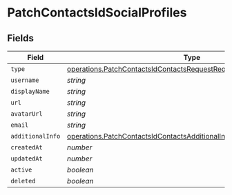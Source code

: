 # PatchContactsIdSocialProfiles


## Fields

| Field                                                                                                                                                            | Type                                                                                                                                                             | Required                                                                                                                                                         | Description                                                                                                                                                      |
| ---------------------------------------------------------------------------------------------------------------------------------------------------------------- | ---------------------------------------------------------------------------------------------------------------------------------------------------------------- | ---------------------------------------------------------------------------------------------------------------------------------------------------------------- | ---------------------------------------------------------------------------------------------------------------------------------------------------------------- |
| `type`                                                                                                                                                           | [operations.PatchContactsIdContactsRequestRequestBodySocialProfilesType](../../models/operations/patchcontactsidcontactsrequestrequestbodysocialprofilestype.md) | :heavy_minus_sign:                                                                                                                                               | N/A                                                                                                                                                              |
| `username`                                                                                                                                                       | *string*                                                                                                                                                         | :heavy_minus_sign:                                                                                                                                               | N/A                                                                                                                                                              |
| `displayName`                                                                                                                                                    | *string*                                                                                                                                                         | :heavy_minus_sign:                                                                                                                                               | N/A                                                                                                                                                              |
| `url`                                                                                                                                                            | *string*                                                                                                                                                         | :heavy_minus_sign:                                                                                                                                               | N/A                                                                                                                                                              |
| `avatarUrl`                                                                                                                                                      | *string*                                                                                                                                                         | :heavy_minus_sign:                                                                                                                                               | N/A                                                                                                                                                              |
| `email`                                                                                                                                                          | *string*                                                                                                                                                         | :heavy_minus_sign:                                                                                                                                               | N/A                                                                                                                                                              |
| `additionalInfo`                                                                                                                                                 | [operations.PatchContactsIdContactsAdditionalInfo](../../models/operations/patchcontactsidcontactsadditionalinfo.md)                                             | :heavy_minus_sign:                                                                                                                                               | N/A                                                                                                                                                              |
| `createdAt`                                                                                                                                                      | *number*                                                                                                                                                         | :heavy_minus_sign:                                                                                                                                               | N/A                                                                                                                                                              |
| `updatedAt`                                                                                                                                                      | *number*                                                                                                                                                         | :heavy_minus_sign:                                                                                                                                               | N/A                                                                                                                                                              |
| `active`                                                                                                                                                         | *boolean*                                                                                                                                                        | :heavy_minus_sign:                                                                                                                                               | N/A                                                                                                                                                              |
| `deleted`                                                                                                                                                        | *boolean*                                                                                                                                                        | :heavy_minus_sign:                                                                                                                                               | N/A                                                                                                                                                              |